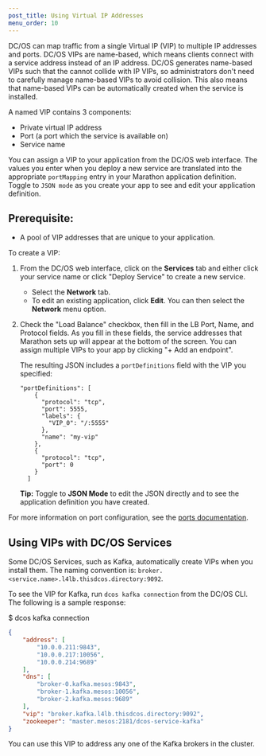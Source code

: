```yaml
---
post_title: Using Virtual IP Addresses
menu_order: 10
---
```

DC/OS can map traffic from a single Virtual IP (VIP) to multiple IP addresses and ports. DC/OS VIPs are name-based, which means clients connect with a service address instead of an IP address. DC/OS generates name-based VIPs such that the cannot collide with IP VIPs, so administrators don't need to carefully manage name-based VIPs to avoid collision. This also means that name-based VIPs can be automatically created when the service is installed.

A named VIP contains 3 components:

 * Private virtual IP address
 * Port (a port which the service is available on)
 * Service name

You can assign a VIP to your application from the DC/OS web interface. The values you enter when you deploy a new service are translated into the appropriate `portMapping` entry in your Marathon application definition. Toggle to `JSON mode` as you create your app to see and edit your application definition.

## Prerequisite:

*   A pool of VIP addresses that are unique to your application.

To create a VIP:

1.  From the DC/OS web interface, click on the **Services** tab and either click your service name or click "Deploy Service" to create a new service.

    *   Select the **Network** tab.
    *   To edit an existing application, click **Edit**. You can then select the **Network** menu option.

2.  Check the "Load Balance" checkbox, then fill in the LB Port, Name, and Protocol fields. As you fill in these fields, the service addresses that Marathon sets up will appear at the bottom of the screen. You can assign multiple VIPs to your app by clicking "+ Add an endpoint".

    The resulting JSON includes a `portDefinitions` field with the VIP you specified:
    
    ```
    "portDefinitions": [
        {
          "protocol": "tcp",
          "port": 5555,
          "labels": {
            "VIP_0": "/:5555"
          },
          "name": "my-vip"
        },
        {
          "protocol": "tcp",
          "port": 0
        }
      ]
    ```

    **Tip:** Toggle to **JSON Mode** to edit the JSON directly and to see the application definition you have created.

For more information on port configuration, see the [ports documentation][1].

## Using VIPs with DC/OS Services

Some DC/OS Services, such as Kafka, automatically create VIPs when you install them. The naming convention is: `broker.<service.name>.l4lb.thisdcos.directory:9092`.

To see the VIP for Kafka, run `dcos kafka connection` from the DC/OS CLI. The following is a sample response:

$ dcos kafka connection

```json
{
    "address": [
        "10.0.0.211:9843",
        "10.0.0.217:10056",
        "10.0.0.214:9689"
    ],
    "dns": [
        "broker-0.kafka.mesos:9843",
        "broker-1.kafka.mesos:10056",
        "broker-2.kafka.mesos:9689"
    ],
    "vip": "broker.kafka.l4lb.thisdcos.directory:9092",
    "zookeeper": "master.mesos:2181/dcos-service-kafka"
}
```

You can use this VIP to address any one of the Kafka brokers in the cluster.

 [1]: http://mesosphere.github.io/marathon/docs/ports.html
